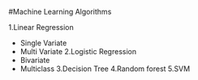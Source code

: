 #Machine Learning Algorithms

1.Linear Regression
   * Single Variate
   * Multi Variate
2.Logistic Regression
   * Bivariate
   * Multiclass
3.Decision Tree
4.Random forest
5.SVM
